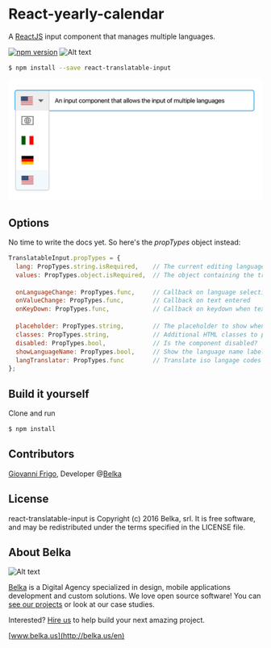 # React-yearly-calendar

A [ReactJS](http://facebook.github.io/react/) input component that manages multiple languages.

[![npm version](https://badge.fury.io/js/react-translatable-input.svg)](https://badge.fury.io/js/react-translatable-input)
![Alt text](https://img.shields.io/badge/license-MIT-green.svg?style=flat)

```bash
$ npm install --save react-translatable-input
```

<!-- # Demo
**[http://belkalab.github.io/react-translatable-input/](http://belkalab.github.io/react-translatable-input)** -->

![react-translatable-input screenshot](examples/screen.png)

## Options

No time to write the docs yet. So here's the _propTypes_ object instead:

```js
TranslatableInput.propTypes = {
  lang: PropTypes.string.isRequired,    // The current editing language
  values: PropTypes.object.isRequired,  // The object containing the translated strings

  onLanguageChange: PropTypes.func,     // Callback on language selection
  onValueChange: PropTypes.func,        // Callback on text entered
  onKeyDown: PropTypes.func,            // Callback on keydown when text input is focused

  placeholder: PropTypes.string,        // The placeholder to show when the input field is empty
  classes: PropTypes.string,            // Additional HTML classes to pass to the component
  disabled: PropTypes.bool,             // Is the component disabled?
  showLanguageName: PropTypes.bool,     // Show the language name label next to the flag?
  langTranslator: PropTypes.func        // Translate iso langage codes to language names
};
```

## Build it yourself

Clone and run

```bash
$ npm install
```

## Contributors
[Giovanni Frigo](https://github.com/giovannifrigo), Developer @[Belka](https://github.com/BelkaLab)

## License
react-translatable-input is Copyright (c) 2016 Belka, srl. It is free software, and may be redistributed under the terms specified in the LICENSE file.  

## About Belka
![Alt text](http://s2.postimg.org/rcjk3hf5x/logo_rosso.jpg)

[Belka](http://belka.us/en) is a Digital Agency specialized in design, mobile applications development and custom solutions.
We love open source software! You can [see our projects](http://belka.us/en/portfolio/) or look at our case studies.

Interested? [Hire us](http://belka.us/en/contacts/) to help build your next amazing project.

[www.belka.us](http://belka.us/en)
